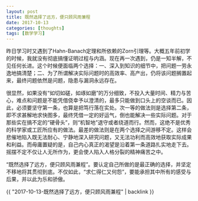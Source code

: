 ```yaml
---
layout: post
title: 既然选择了远方，便只顾风雨兼程
date: 2017-10-13
categories: [thoughts]
tags: [数学学习]
---
```


昨日学习时又遇到了Hahn-Banach定理和所依赖的Zorn引理等。大概五年前初学的时候，我就没有彻底搞懂证明过程与内涵。现在再一次遇到，仍是一知半解，不见任何长进。这个时候便面临两个选择：一、深入到知识的细节中，把问题一劳永逸地搞清楚；二、为了所谓解决实际问题时的高效率、高产出，仍将该问题搁置起来，最终问题依然是问题，隐患与漏洞永远存在。

很显然，如果没有“如切如磋，如琢如磨”的万分细致，不投入大量时间、精力与苦心，难点和问题是不能凭借侥幸予以澄清的，最多只能做到口头上的空谈而已。因此，必须要坚守第一条，也算是把笃行落在实处。次一等的做法则是选择第二条，即不求甚解地求快图多，最终凭借一定的好运气，倒也能解决一些实际问题。对于那些实在搞不定的“硬骨头”，则“机智地”退守或者绕道而行。然而，这绝不是优秀的科学家或工匠所应有的做法。最差的做法则是在两个选择之间游移不定。这样会悲催地陷入既无法耐心、宁静地深入研究问题，又无法功利而高效地获取实际成果和利益。而毋庸置疑的是，自己内心真正的渴望是沿着第一条道路扎实地走下去。摇摆不定不仅让人无所作为，更会使人陷入人格分裂的精神痛苦之中。

“既然选择了远方，便只顾风雨兼程”。要认定自己所做的是最正确的选择，并坚定不移地将其贯彻到底。不仅如此，“求仁得仁又何怨”，要能承担其中所有的感受与后果，并以此为乐和骄傲。

{{ "2017-10-13-既然选择了远方，便只顾风雨兼程" | backlink }}
